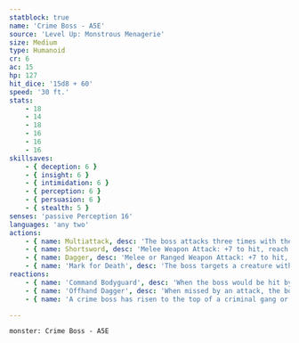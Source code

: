 ```yaml
---
statblock: true
name: 'Crime Boss - A5E'
source: 'Level Up: Monstrous Menagerie'
size: Medium
type: Humanoid
cr: 6
ac: 15
hp: 127
hit_dice: '15d8 + 60'
speed: '30 ft.'
stats:
    - 18
    - 14
    - 18
    - 16
    - 16
    - 16
skillsaves:
    - { deception: 6 }
    - { insight: 6 }
    - { intimidation: 6 }
    - { perception: 6 }
    - { persuasion: 6 }
    - { stealth: 5 }
senses: 'passive Perception 16'
languages: 'any two'
actions:
    - { name: Multiattack, desc: 'The boss attacks three times with their shortsword.' }
    - { name: Shortsword, desc: 'Melee Weapon Attack: +7 to hit, reach 5 ft., one target. Hit: 7 (1d6 + 4) piercing damage.' }
    - { name: Dagger, desc: 'Melee or Ranged Weapon Attack: +7 to hit, reach 5 ft. or range 20/60 ft., one target. Hit: 6 (1d4 + 4) piercing damage.' }
    - { name: 'Mark for Death', desc: 'The boss targets a creature within 30 feet that can see or hear them. For 1 minute or until the boss threatens a different target, the target takes an extra 7 (2d6) damage whenever the boss hits it with a weapon attack.' }
reactions:
    - { name: 'Command Bodyguard', desc: 'When the boss would be hit by an attack, they command an ally within 5 feet to use its reaction to switch places with the boss. The ally is hit by the attack instead of the boss.' }
    - { name: 'Offhand Dagger', desc: 'When missed by an attack, the boss makes a dagger attack.' }
    - { name: 'A crime boss has risen to the top of a criminal gang or guild', desc: "They're tough in a fight but too smart to do their own dirty work unless absolutely necessary." }

---
```

```statblock
monster: Crime Boss - A5E
```
